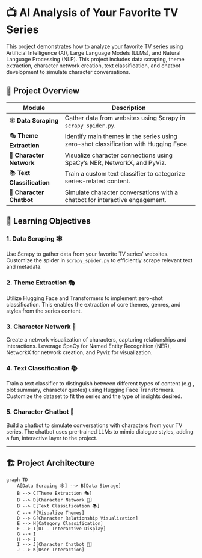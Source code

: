 # 📺 AI Analysis of Your Favorite TV Series

This project demonstrates how to analyze your favorite TV series using Artificial Intelligence (AI), Large Language Models (LLMs), and Natural Language Processing (NLP). This project includes data scraping, theme extraction, character network creation, text classification, and chatbot development to simulate character conversations.

## 🌟 Project Overview

| Module               | Description                                                                                 |
|----------------------|---------------------------------------------------------------------------------------------|
| 🕸️ **Data Scraping**      | Gather data from websites using Scrapy in `scrapy_spider.py`.                                  |
| 🎭 **Theme Extraction**    | Identify main themes in the series using zero-shot classification with Hugging Face.       |
| 👥 **Character Network**   | Visualize character connections using SpaCy’s NER, NetworkX, and PyViz.                     |
| 📚 **Text Classification** | Train a custom text classifier to categorize series-related content.                        |
| 🤖 **Character Chatbot**   | Simulate character conversations with a chatbot for interactive engagement.               |

## 📖 Learning Objectives

### 1. Data Scraping 🕸️

Use Scrapy to gather data from your favorite TV series' websites. Customize the spider in `scrapy_spider.py` to efficiently scrape relevant text and metadata.

### 2. Theme Extraction 🎭

Utilize Hugging Face and Transformers to implement zero-shot classification. This enables the extraction of core themes, genres, and styles from the series content.

### 3. Character Network 👥

Create a network visualization of characters, capturing relationships and interactions. Leverage SpaCy for Named Entity Recognition (NER), NetworkX for network creation, and Pyviz for visualization.

### 4. Text Classification 📚

Train a text classifier to distinguish between different types of content (e.g., plot summary, character quotes) using Hugging Face Transformers. Customize the dataset to fit the series and the type of insights desired.

### 5. Character Chatbot 🤖

Build a chatbot to simulate conversations with characters from your TV series. The chatbot uses pre-trained LLMs to mimic dialogue styles, adding a fun, interactive layer to the project.

---

## 🏗️ Project Architecture

```mermaid
graph TD
    A[Data Scraping 🕸️] --> B[Data Storage]
    B --> C[Theme Extraction 🎭]
    B --> D[Character Network 👥]
    B --> E[Text Classification 📚]
    C --> F[Visualize Themes]
    D --> G[Character Relationship Visualization]
    E --> H[Category Classification]
    F --> I[UI - Interactive Display]
    G --> I
    H --> I
    I --> J[Character Chatbot 🤖]
    J --> K[User Interaction]

